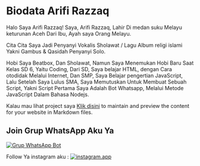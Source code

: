 # Biodata Arifi Razzaq 

Halo Saya Arifi Razzaq!
Saya, Arifi Razzaq, Lahir Di medan suku Melayu keturunan Aceh Dari Ibu, Ayah saya Orang Melayu. 

Cita Cita Saya Jadi Penyanyi Vokalis Sholawat / Lagu Album religi islami Yakni Gambus & Qasidah Penyanyi Solo. 

Hobi Saya Beatbox, Dan Sholawat, Namun Saya Menemukan Hobi Baru Saat Kelas SD 6, Yaitu Coding, Dari SD, Saya belajar HTML, dengan Cara otodidak Melalui Internet, Dan SMP, Saya Belajar pengertian JavaScript, Lalu Setelah Saya Lulus SMA, Saya Memutuskan Untuk Membuat Sebuah Script, Yakni Script Pertama Saya Adalah Bot Whatsapp, Melalui Metode JavaScript Dalam Bahasa Nodejs. 

Kalau mau lihat project saya [Klik disini](https://github.com/vrzaq/vrzaq/edit/main/docs/index.md) to maintain and preview the content for your website in Markdown files.


## Join Grup WhatsApp Aku Ya
[![Grup WhatsApp Bot](https://img.shields.io/badge/WhatsApp%20Group-25D366?style=for-the-badge&logo=whatsapp&logoColor=white)](https://chat.whatsapp.com/F7MR2MG5qEiFcFgpENc5FI)

Follow Ya instagram aku : [![`instagram.app`](https://icons-for-free.com/download-icon-instagram+button+instagram+logo+social+media+icon-1320190502007422654_512.png)](https://instagram.com/vr.zaq1)
